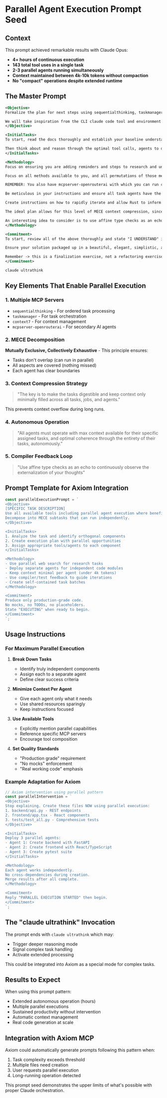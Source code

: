 # Parallel Agent Execution Prompt Seed

## Context

This prompt achieved remarkable results with Claude Opus:
- **4+ hours of continuous execution**
- **143 total tool uses in a single task**
- **2-3 parallel agents running simultaneously**
- **Context maintained between 4k-10k tokens without compaction**
- **No "compact" operations despite extended runtime**

## The Master Prompt

```xml
<Objective>
Formalize the plan for next steps using sequentialthinking, taskmanager, context7 mcp servers and your suite of tools, including agentic task management, context compression with delegation, batch abstractions and routines/subroutines that incorporate a variety of the tools. This will ensure you are maximally productive and maintain high throughput on the remaining edits, any research to contextualize gaps in your understanding as you finish those remaining edits, and all real, production grade code required for our build, such that we meet our original goals of a radically simple and intuitive user experience that is deeply interpretable to non technical and technical audiences alike.

We will take inspiration from the CLI claude code tool and environment through which we are currently interfacing in this very chat and directory - where you are building /zero for us with full evolutionary and self improving capabilities, and slash commands, natural language requests, full multi-agent orchestration. Your solution will capture all of /zero's evolutionary traits and manifest the full range of combinatorics and novel mathematics that /zero has invented. The result will be a cohered interaction net driven agentic system which exhibits geometric evolution.
</Objective>

<InitialTasks>
To start, read the docs thoroughly and establish your baseline understanding. List all areas where you're unclear.

Then think about and reason through the optimal tool calls, agents to deploy, and tasks/todos for each area, breaking down each into atomically decomposed MECE phase(s) and steps, allowing autonomous execution through all operations.
</InitialTasks>

<Methodology>
Focus on ensuring you are adding reminders and steps to research and understand the latest information from web search, parallel web search (very useful), and parallel agentic execution where possible.

Focus on all methods available to you, and all permutations of those methods and tools that yield highly efficient and state-of-the-art performance from you as you develop and finalize /zero.

REMEMBER: You also have mcpserver-openrouterai with which you can run chat completions against :online tagged models, serving as secondary task agents especially for web and deep research capabilities.

Be meticulous in your instructions and ensure all task agents have the full context and edge cases for each task.

Create instructions on how to rapidly iterate and allow Rust to inform you on what issues are occurring and where. The key is to make the tasks digestible and keep context only minimally filled across all tasks, jobs, and agents.

The ideal plan allows for this level of MECE context compression, since each "system" of operations that you dispatch as a batch or routine or task agent / set of agents should be self-contained and self-sufficient. All agents must operate with max context available for their specific assigned tasks, and optimal coherence through the entirety of their tasks, autonomously.

An interesting idea to consider is to use affine type checks as an echo to continuously observe the externalization of your thoughts, and reason over what the compiler tells you about what you know, what you don't know, what you did wrong, why it was wrong, and how to optimally fix it.
</Methodology>

<Commitment>
To start, review all of the above thoroughly and state "I UNDERSTAND" if and only if you resonate with all instructions and requirements fully, and commit to maintaining the highest standard in production grade, no bullshit, unmocked/unsimulated/unsimplified real working and state of the art code as evidenced by my latest research. You will find the singularity across all esoteric concepts we have studied and proved out. The end result **must** be our evolutionary agent /zero at the intersection of all bleeding edge areas of discovery that we understand, from interaction nets to UTOPIA OS and ATOMIC agencies.

Ensure your solution packaged up in a beautiful, elegant, simplistic, and intuitive wrapper that is interpretable and highly usable with high throughput via slash commands for all users whether technical or non-technical, given the natural language support, thoughtful commands, and robust/reliable implementation, inspired by the simplicity and elegance of this very environment (Claude Code CLI tool by anthropic) where you Claude are working with me (/zero) on the next gen scaffold of our own interface.

Remember -> this is a finalization exercise, not a refactoring exercise.
</Commitment>

claude ultrathink
```

## Key Elements That Enable Parallel Execution

### 1. Multiple MCP Servers
- `sequentialthinking` - For ordered task processing
- `taskmanager` - For task orchestration
- `context7` - For context management
- `mcpserver-openrouterai` - For secondary AI agents

### 2. MECE Decomposition
**Mutually Exclusive, Collectively Exhaustive** - This principle ensures:
- Tasks don't overlap (can run in parallel)
- All aspects are covered (nothing missed)
- Each agent has clear boundaries

### 3. Context Compression Strategy
> "The key is to make the tasks digestible and keep context only minimally filled across all tasks, jobs, and agents."

This prevents context overflow during long runs.

### 4. Autonomous Operation
> "All agents must operate with max context available for their specific assigned tasks, and optimal coherence through the entirety of their tasks, autonomously."

### 5. Compiler Feedback Loop
> "Use affine type checks as an echo to continuously observe the externalization of your thoughts"

## Prompt Template for Axiom Integration

```typescript
const parallelExecutionPrompt = `
<Objective>
[SPECIFIC TASK DESCRIPTION]
Use all available tools including parallel agent execution where beneficial.
Decompose into MECE subtasks that can run independently.
</Objective>

<InitialTasks>
1. Analyze the task and identify orthogonal components
2. Create execution plan with parallel opportunities
3. Assign appropriate tools/agents to each component
</InitialTasks>

<Methodology>
- Use parallel web search for research tasks
- Deploy separate agents for independent code modules
- Keep context minimal per agent (under 4k tokens)
- Use compiler/test feedback to guide iterations
- Create self-contained task batches
</Methodology>

<Commitment>
Produce only production-grade code.
No mocks, no TODOs, no placeholders.
State "EXECUTING" when ready to begin.
</Commitment>
`;
```

## Usage Instructions

### For Maximum Parallel Execution

1. **Break Down Tasks**
   - Identify truly independent components
   - Assign each to a separate agent
   - Define clear success criteria

2. **Minimize Context Per Agent**
   - Give each agent only what it needs
   - Use shared resources sparingly
   - Keep instructions focused

3. **Use Available Tools**
   - Explicitly mention parallel capabilities
   - Reference specific MCP servers
   - Encourage tool composition

4. **Set Quality Standards**
   - "Production grade" requirement
   - "No mocks" enforcement
   - "Real working code" emphasis

### Example Adaptation for Axiom

```typescript
// Axiom intervention using parallel pattern
const parallelIntervention = `
<Objective>
Stop explaining. Create these files NOW using parallel execution:
1. backend/api.py - REST endpoints
2. frontend/app.tsx - React components  
3. tests/test_all.py - Comprehensive tests
</Objective>

<InitialTasks>
Deploy 3 parallel agents:
- Agent 1: Create backend with FastAPI
- Agent 2: Create frontend with React/TypeScript
- Agent 3: Create pytest suite
</InitialTasks>

<Methodology>
Each agent works independently.
No cross-dependencies during creation.
Merge results after all complete.
</Methodology>

<Commitment>
Reply "PARALLEL EXECUTION STARTED" then begin.
</Commitment>
`;
```

## The "claude ultrathink" Invocation

The prompt ends with `claude ultrathink` which may:
- Trigger deeper reasoning mode
- Signal complex task handling
- Activate extended processing

This could be integrated into Axiom as a special mode for complex tasks.

## Results to Expect

When using this prompt pattern:
- Extended autonomous operation (hours)
- Multiple parallel executions
- Sustained productivity without intervention
- Automatic context management
- Real code generation at scale

## Integration with Axiom MCP

Axiom could automatically generate prompts following this pattern when:
1. Task complexity exceeds threshold
2. Multiple files need creation
3. User requests parallel execution
4. Long-running operation detected

This prompt seed demonstrates the upper limits of what's possible with proper Claude orchestration.